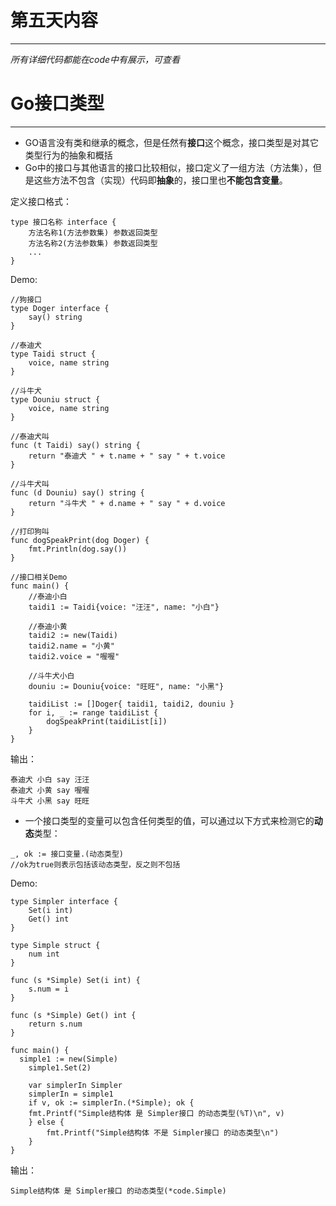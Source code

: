 # 第五天内容
***
*所有详细代码都能在code中有展示，可查看*

# Go接口类型
***
- GO语言没有类和继承的概念，但是任然有**接口**这个概念，接口类型是对其它类型行为的抽象和概括
- Go中的接口与其他语言的接口比较相似，接口定义了一组方法（方法集），但是这些方法不包含（实现）代码即**抽象**的，接口里也**不能包含变量**。

定义接口格式：
```
type 接口名称 interface {
    方法名称1(方法参数集) 参数返回类型
    方法名称2(方法参数集) 参数返回类型
    ...
}
```

Demo:
```
//狗接口
type Doger interface {
	say() string
}

//泰迪犬
type Taidi struct {
	voice, name string
}

//斗牛犬
type Douniu struct {
	voice, name string
}

//泰迪犬叫
func (t Taidi) say() string {
	return "泰迪犬 " + t.name + " say " + t.voice
}

//斗牛犬叫
func (d Douniu) say() string {
	return "斗牛犬 " + d.name + " say " + d.voice
}

//打印狗叫
func dogSpeakPrint(dog Doger) {
	fmt.Println(dog.say())
}

//接口相关Demo
func main() {
	//泰迪小白
	taidi1 := Taidi{voice: "汪汪", name: "小白"}

	//泰迪小黄
	taidi2 := new(Taidi)
	taidi2.name = "小黄"
	taidi2.voice = "喔喔"

	//斗牛犬小白
	douniu := Douniu{voice: "旺旺", name: "小黑"}

	taidiList := []Doger{ taidi1, taidi2, douniu }
	for i, _ := range taidiList {
		dogSpeakPrint(taidiList[i])
	}
}
```
输出：
```
泰迪犬 小白 say 汪汪
泰迪犬 小黄 say 喔喔
斗牛犬 小黑 say 旺旺
```

- 一个接口类型的变量可以包含任何类型的值，可以通过以下方式来检测它的**动态**类型：
```
_, ok := 接口变量.(动态类型)
//ok为true则表示包括该动态类型，反之则不包括
```

Demo: 
```
type Simpler interface {
	Set(i int)
	Get() int
}

type Simple struct {
	num int
}

func (s *Simple) Set(i int) {
	s.num = i
}

func (s *Simple) Get() int {
	return s.num
}

func main() {
  simple1 := new(Simple)
	simple1.Set(2)

	var simplerIn Simpler
	simplerIn = simple1
	if v, ok := simplerIn.(*Simple); ok {
    fmt.Printf("Simple结构体 是 Simpler接口 的动态类型(%T)\n", v)
	} else {
		fmt.Printf("Simple结构体 不是 Simpler接口 的动态类型\n")
	}
}
```

输出：
```
Simple结构体 是 Simpler接口 的动态类型(*code.Simple)
```
